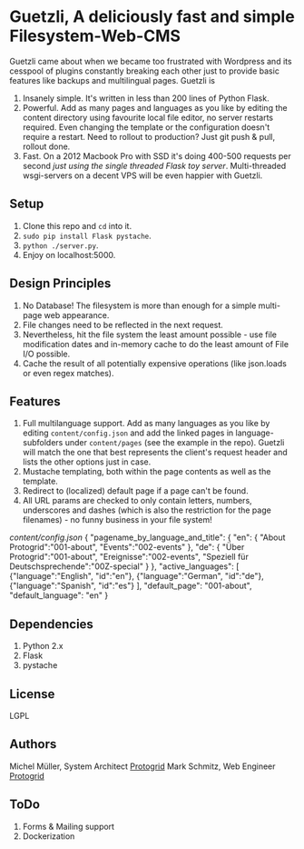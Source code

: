Guetzli, A deliciously fast and simple Filesystem-Web-CMS
=========================================================

Guetzli came about when we became too frustrated with Wordpress and its cesspool of plugins constantly breaking each other just to provide basic features like backups and multilingual pages. Guetzli is

1) Insanely simple. It's written in less than 200 lines of Python Flask.
2) Powerful. Add as many pages and languages as you like by editing the content directory using favourite local file editor, no server restarts required. Even changing the template or the configuration doesn't require a restart. Need to rollout to production? Just git push & pull, rollout done.
3) Fast. On a 2012 Macbook Pro with SSD it's doing 400-500 requests per second *just using the single threaded Flask toy server*. Multi-threaded wsgi-servers on a decent VPS will be even happier with Guetzli.

Setup
-----
1) Clone this repo and `cd` into it.
2) `sudo pip install Flask pystache`.
3) `python ./server.py`.
4) Enjoy on localhost:5000.

Design Principles
-----------------
1) No Database! The filesystem is more than enough for a simple multi-page web appearance.
2) File changes need to be reflected in the next request.
3) Nevertheless, hit the file system the least amount possible - use file modification dates and in-memory cache to do the least amount of File I/O possible.
4) Cache the result of all potentially expensive operations (like json.loads or even regex matches).

Features
--------
1) Full multilanguage support. Add as many languages as you like by editing `content/config.json` and add the linked pages in language-subfolders under `content/pages` (see the example in the repo). Guetzli will match the one that best represents the client's request header and lists the other options just in case.
2) Mustache templating, both within the page contents as well as the template.
3) Redirect to (localized) default page if a page can't be found.
4) All URL params are checked to only contain letters, numbers, underscores and dashes (which is also the restriction for the page filenames) - no funny business in your file system!

*content/config.json*
    {
      "pagename_by_language_and_title": {
        "en": {
          "About Protogrid":"001-about",
          "Events":"002-events"
        },
        "de": {
          "Über Protogrid":"001-about",
          "Ereignisse":"002-events",
          "Speziell für Deutschsprechende":"00Z-special"
        }
      },
      "active_languages": [
        {"language":"English", "id":"en"},
        {"language":"German", "id":"de"},
        {"language":"Spanish", "id":"es"}
      ],
      "default_page": "001-about",
      "default_language": "en"
    }

Dependencies
------------
1) Python 2.x
2) Flask
3) pystache

License
-------
LGPL

Authors
-------
Michel Müller, System Architect [Protogrid](http://protogrid.com)
Mark Schmitz, Web Engineer [Protogrid](http://protogrid.com)

ToDo
----
1) Forms & Mailing support
2) Dockerization



